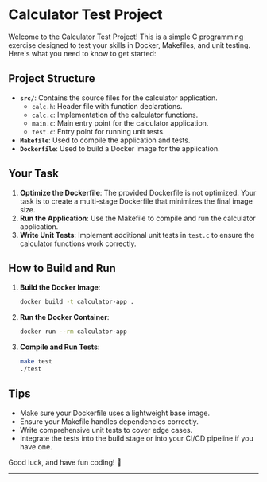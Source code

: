 # Calculator Test Project

Welcome to the Calculator Test Project! This is a simple C programming exercise designed to test your skills in Docker, Makefiles, and unit testing. Here's what you need to know to get started:

## Project Structure

- **`src/`**: Contains the source files for the calculator application.
  - `calc.h`: Header file with function declarations.
  - `calc.c`: Implementation of the calculator functions.
  - `main.c`: Main entry point for the calculator application.
  - `test.c`: Entry point for running unit tests.
- **`Makefile`**: Used to compile the application and tests.
- **`Dockerfile`**: Used to build a Docker image for the application.

## Your Task

1. **Optimize the Dockerfile**: The provided Dockerfile is not optimized. Your task is to create a multi-stage Dockerfile that minimizes the final image size.
2. **Run the Application**: Use the Makefile to compile and run the calculator application.
3. **Write Unit Tests**: Implement additional unit tests in `test.c` to ensure the calculator functions work correctly.

## How to Build and Run

1. **Build the Docker Image**:
   ```bash
   docker build -t calculator-app .
   ```

2. **Run the Docker Container**:
   ```bash
   docker run --rm calculator-app
   ```

3. **Compile and Run Tests**:
   ```bash
   make test
   ./test
   ```

## Tips

- Make sure your Dockerfile uses a lightweight base image.
- Ensure your Makefile handles dependencies correctly.
- Write comprehensive unit tests to cover edge cases.
- Integrate the tests into the build stage or into your CI/CD pipeline if you have one.

Good luck, and have fun coding! 🚀

---